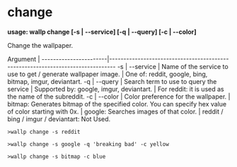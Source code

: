 # change

**usage: wallp change [-s | --service] [-q | --query] [-c | --color]**

Change the wallpaper.

 Argument		|
 -----------------------|--------------------------------------------------------------------------------
 -s &#124; --service	| Name of the service to use to get / generate wallpaper image.
			| One of: reddit, google, bing, bitmap, imgur, deviantart.
 -q &#124; --query	| Search term to use to query the service
			| Supported by: google, imgur, deviantart.
			| For reddit: it is used as the name of the subreddit.
 -c &#124; --color	| Color preference for the wallpaper.
			| bitmap: Generates bitmap of the specified color. You can specify hex value of color starting with 0x.
			| google: Searches images of that color.
			| reddit / bing / imgur / deviantart: Not Used.

`>wallp change -s reddit`

`>wallp change -s google -q 'breaking bad' -c yellow`

`>wallp change -s bitmap -c blue`

